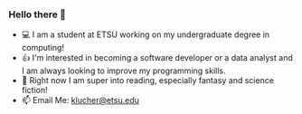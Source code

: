 ### Hello there 🦀

- 💻 I am a student at ETSU working on my undergraduate degree in computing!
- 👍 I'm interested in becoming a software developer or a data analyst and I am always looking to improve my programming skills. 
- 📖 Right now I am super into reading, especially fantasy and science fiction!
- 📫 Email Me: klucher@etsu.edu
